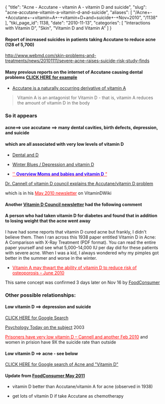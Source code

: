 {
  "title": "Acne - Accutane - vitamin A - vitamin D and suicide",
  "slug": "acne-accutane-vitamin-a-vitamin-d-and-suicide",
  "aliases": [
    "/Acne+-+Accutane+-+vitamin+A+-+vitamin+D+and+suicide+-+Nov+2010",
    "/1138"
  ],
  "tiki_page_id": 1138,
  "date": "2010-11-13",
  "categories": [
    "Interactions with Vitamin D",
    "Skin",
    "Vitamin D and Vitamin A"
  ]
}


#### Report of increased suicides in patients taking Accutane to reduce acne (128 of 5,700)

http://www.webmd.com/skin-problems-and-treatments/news/20101111/severe-acne-raises-suicide-risk-study-finds 

#### Many previous reports on the internet of Accutane causing dental problems  [CLICK HERE for example](http://www.topix.com/forum/drug/accutane/TFK9IFHR6UE7CUGHL)

* [Accutane is a naturally occurring derivative of vitamin A](http://www.aocd.org/skin/dermatologic_diseases/accutane.html)

> Vitamin A is an antagonist for Vitamin D - that is, vitamin A reduces the amount of vitamin D in the body

### So it appears

#### acne==> use accutane  ==> many dental cavities, birth defects, depression, and suicide

#### which are all associated with very low levels of vitamin D

* [Dental and D](https://www.VitaminDWiki.com/tiki-browse_categories.php?parentId=16&sort_mode=created_desc)

* [Winter Blues / Depression and vitamin D](https://www.VitaminDWiki.com/tiki-browse_categories.php?parentId=48&sort_mode=created_desc)

* <a href="/posts/span-stylecolor30foverview-moms-and-babies-and-vitamin-dspan" style="color: red; text-decoration: underline;" title="This link has an unknown page_id: 816">'' **<span style="color:#30F;">Overview Moms and babies and vitamin D</span>** “</a>

[Dr. Cannell of vitamin D council explains the Accutane/vitamin D problem](http://health.dir.groups.yahoo.com/group/rosacea-support/message/106241)

which is in his <a href="/posts/may-2010-newsletter" style="color: red; text-decoration: underline;" title="This link has an unknown page_id: 240">May 2010 newsletter</a> on VitaminDWiki

#### Another [Vitamin D Council newsletter](http://www.vitamindcouncil.org/newsletter/2008-october.shtml) had the following comment

#### A person who had taken vitamin D for diabetes and found that in addition to losing weight that the acne went away

I have had some reports that vitamin D cured acne but frankly, I didn't believe them. Then I ran across this 1938 paper entitled Vitamin D in Acne: A Comparison with X-Ray Treatment (PDF format). You can read the entire paper yourself and see what 5,000–14,000 IU per day did for these patients with severe acne. When I was a kid, I always wondered why my pimples got better in the summer and worse in the winter.

* <a href="/posts/vitamin-a-may-thwart-the-ability-of-vitamin-d-to-reduce-risk-of-osteoporosis" style="color: red; text-decoration: underline;" title="This link has an unknown page_id: 583">Vitamin A may thwart the ability of vitamin D to reduce risk of osteoporosis – June 2010</a>

This same concept was confirmed 3 days later on Nov 16 by [FoodConsumer](http://www.foodconsumer.org/newsite/Nutrition/Vitamins/acne_drug_may_boost_suicide_risk_1611101226.html)

### Other possible relationships:

#### Low vitamin D ==> depression and suicide

[CLICK HERE for Google Search](http://www.google.com/search?hl=&q=suicide+%22vitamin+D%22&sourceid=navclient-ff&rlz=1B3GGGL_enUS233US234&ie=UTF-8)

[Psychology Today on the subject](http://www.psychologytoday.com/articles/200302/mind-and-sun-shedding-light-suicide-and-schizophrenia) 2003

<a href="/posts/prisoners-have-very-low-vitamin-d-cannell-and-another" style="color: red; text-decoration: underline;" title="This link has an unknown page_id: 537">Prisoners have very low vitamin D – Cannell and another Feb 2010</a> and women in prision have 9X the suicide rate than outside

#### Low vitamin D ==> acne  - see below

[CLICK HERE for Google search of Acne and "Vitamin D"](http://www.google.com/webhp?sourceid=navclient-ff#sclient=psy&hl=en&site=webhp&q=acne+%22vitamin+D%22&aq=f&aqi=&aql=&oq=&gs_rfai=&pbx=1&fp=573da4ec7e15bdf2)

#### Update from [FoodConsumer May 2011](http://www.foodconsumer.org/newsite/Non-food/Disease/the_root_cause_of_acne_0531110631.html)

* vitamin D better than Accutane/vitamin A for acne (observed in 1938)

* get lots of vitamin D if take Accutane as chemotherapy
